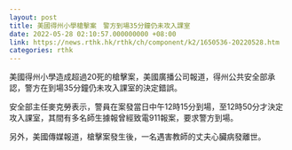 ```yaml
---
layout: post
title: 美國得州小學槍擊案　警方到場35分鐘仍未攻入課室
date: 2022-05-28 02:10:57.000000000 +08:00
link: https://news.rthk.hk/rthk/ch/component/k2/1650536-20220528.htm
categories: rthk
---
```


美國得州小學造成超過20死的槍擊案，美國廣播公司報道，得州公共安全部承認，警方在到場35分鐘仍未攻入課室的決定錯誤。

安全部主任麥克勞表示，警員在案發當日中午12時15分到場，至12時50分才決定攻入課室，其間有多名師生據報曾經致電911報案，要求警方到場。

另外，美國傳媒報道，槍擊案發生後，一名遇害教師的丈夫心臟病發離世。
